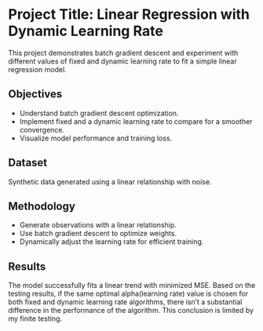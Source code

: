 # Project Title: Linear Regression with Dynamic Learning Rate

This project demonstrates batch gradient descent and experiment with different values of fixed and dynamic learning rate to fit a simple linear regression model.

## Objectives
- Understand batch gradient descent optimization.
- Implement fixed and a dynamic learning rate to compare for a smoother convergence.
- Visualize model performance and training loss.

## Dataset
Synthetic data generated using a linear relationship with noise.

## Methodology
- Generate observations with a linear relationship.
- Use batch gradient descent to optimize weights.
- Dynamically adjust the learning rate for efficient training.

## Results
The model successfully fits a linear trend with minimized MSE. Based on the testing results, if the same optimal alpha(learning rate) value is chosen for both fixed and dynamic learning
rate algorithms, there isn’t a substantial difference in the performance of the algorithm. This conclusion is limited by my finite testing.


